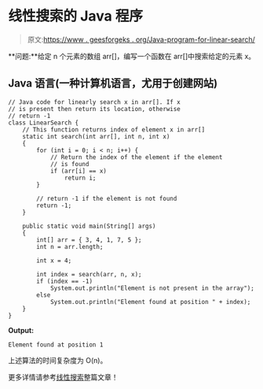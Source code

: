 # 线性搜索的 Java 程序

> 原文:[https://www . geesforgeks . org/Java-program-for-linear-search/](https://www.geeksforgeeks.org/java-program-for-linear-search/)

**问题:**给定 n 个元素的数组 arr[]，编写一个函数在 arr[]中搜索给定的元素 x。

## Java 语言(一种计算机语言，尤用于创建网站)

```
// Java code for linearly search x in arr[]. If x
// is present then return its location, otherwise
// return -1
class LinearSearch {
    // This function returns index of element x in arr[]
    static int search(int arr[], int n, int x)
    {
        for (int i = 0; i < n; i++) {
            // Return the index of the element if the element
            // is found
            if (arr[i] == x)
                return i;
        }

        // return -1 if the element is not found
        return -1;
    }

    public static void main(String[] args)
    {
        int[] arr = { 3, 4, 1, 7, 5 };
        int n = arr.length;

        int x = 4;

        int index = search(arr, n, x);
        if (index == -1)
            System.out.println("Element is not present in the array");
        else
            System.out.println("Element found at position " + index);
    }
}
```

**Output:**

```
Element found at position 1

```

上述算法的时间复杂度为 O(n)。

更多详情请参考[线性搜索](https://www.geeksforgeeks.org/linear-search/)整篇文章！